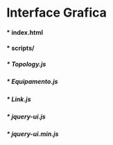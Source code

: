 # Interface Grafica

####  * index.html
####  * scripts/
#####   * Topology.js
#####   * Equipamento.js
#####   * Link.js
#####   * jquery-ui.js
#####   * jquery-ui.min.js
